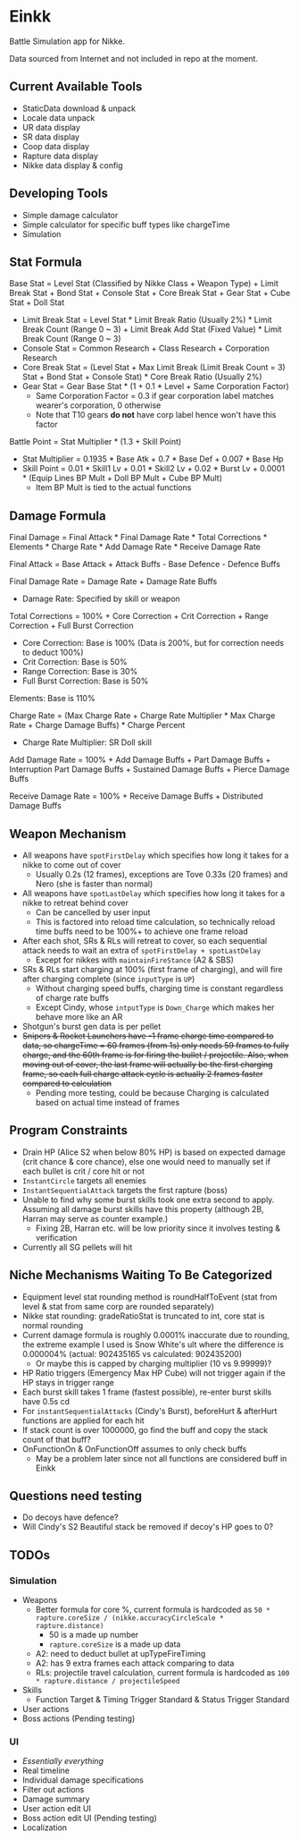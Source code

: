 # Einkk
Battle Simulation app for Nikke.

Data sourced from Internet and not included in repo at the moment.

## Current Available Tools
- StaticData download & unpack
- Locale data unpack
- UR data display
- SR data display
- Coop data display
- Rapture data display
- Nikke data display & config

## Developing Tools
- Simple damage calculator
- Simple calculator for specific buff types like chargeTime
- Simulation

## Stat Formula
Base Stat = Level Stat (Classified by Nikke Class + Weapon Type) + Limit Break Stat + Bond Stat + Console Stat + Core Break Stat + Gear Stat + Cube Stat + Doll Stat
- Limit Break Stat = Level Stat * Limit Break Ratio (Usually 2%) * Limit Break Count (Range 0 ~ 3) + Limit Break Add Stat (Fixed Value) * Limit Break Count (Range 0 ~ 3)
- Console Stat = Common Research + Class Research + Corporation Research
- Core Break Stat = (Level Stat + Max Limit Break (Limit Break Count = 3) Stat + Bond Stat + Console Stat) * Core Break Ratio (Usually 2%)
- Gear Stat = Gear Base Stat * (1 + 0.1 * Level + Same Corporation Factor)
  - Same Corporation Factor = 0.3 if gear corporation label matches wearer's corporation, 0 otherwise
  - Note that T10 gears **do not** have corp label hence won't have this factor

Battle Point = Stat Multiplier * (1.3 + Skill Point)
- Stat Multiplier = 0.1935 * Base Atk + 0.7 * Base Def + 0.007 * Base Hp
- Skill Point = 0.01 * Skill1 Lv + 0.01 * Skill2 Lv + 0.02 * Burst Lv + 0.0001 * (Equip Lines BP Mult + Doll BP Mult + Cube BP Mult)
  - Item BP Mult is tied to the actual functions

## Damage Formula

Final Damage = Final Attack * Final Damage Rate * Total Corrections * Elements * Charge Rate * Add Damage Rate * Receive Damage Rate

Final Attack = Base Attack + Attack Buffs - Base Defence - Defence Buffs
   
Final Damage Rate = Damage Rate + Damage Rate Buffs
  - Damage Rate: Specified by skill or weapon
  
Total Corrections = 100% + Core Correction + Crit Correction + Range Correction + Full Burst Correction
  - Core Correction: Base is 100% (Data is 200%, but for correction needs to deduct 100%)
  - Crit Correction: Base is 50%
  - Range Correction: Base is 30%
  - Full Burst Correction: Base is 50%

Elements: Base is 110%

Charge Rate = (Max Charge Rate + Charge Rate Multiplier * Max Charge Rate + Charge Damage Buffs) * Charge Percent
  - Charge Rate Multiplier: SR Doll skill

Add Damage Rate = 100% + Add Damage Buffs + Part Damage Buffs + Interruption Part Damage Buffs + Sustained Damage Buffs + Pierce Damage Buffs

Receive Damage Rate = 100% + Receive Damage Buffs + Distributed Damage Buffs

## Weapon Mechanism

- All weapons have `spotFirstDelay` which specifies how long it takes for a nikke to come out of cover
  - Usually 0.2s (12 frames), exceptions are Tove 0.33s (20 frames) and Nero (she is faster than normal)
- All weapons have `spotLastDelay` which specifies how long it takes for a nikke to retreat behind cover
  - Can be cancelled by user input
  - This is factored into reload time calculation, so technically reload time buffs need to be 100%+ to achieve one frame reload
- After each shot, SRs & RLs will retreat to cover, so each sequential attack needs to wait an extra of `spotFirstDelay + spotLastDelay`
  - Except for nikkes with `maintainFireStance` (A2 & SBS)
- SRs & RLs start charging at 100% (first frame of charging), and will fire after charging complete (since `inputType` is `UP`)
  - Without charging speed buffs, charging time is constant regardless of charge rate buffs
  - Except Cindy, whose `intputType` is `Down_Charge` which makes her behave more like an AR
- Shotgun's burst gen data is per pellet
- ~~Snipers & Rocket Launchers have -1 frame charge time compared to data, so chargeTime = 60 frames (from 1s) only needs
    59 frames to fully charge, and the 60th frame is for firing the bullet / projectile. Also, when moving out of cover,
    the last frame will actually be the first charging frame, so each full charge attack cycle is actually 2 frames faster
    compared to calculation~~
  - Pending more testing, could be because Charging is calculated based on actual time instead of frames

## Program Constraints
- Drain HP (Alice S2 when below 80% HP) is based on expected damage (crit chance & core chance), else one would need to
manually set if each bullet is crit / core hit or not
- `InstantCircle` targets all enemies
- `InstantSequentialAttack` targets the first rapture (boss)
- Unable to find why some burst skills took one extra second to apply. Assuming all damage burst skills have this property
(although 2B, Harran may serve as counter example.)
  - Fixing 2B, Harran etc. will be low priority since it involves testing & verification
- Currently all SG pellets will hit

## Niche Mechanisms Waiting To Be Categorized
- Equipment level stat rounding method is roundHalfToEvent (stat from level & stat from same corp are rounded separately)
- Nikke stat rounding: gradeRatioStat is truncated to int, core stat is normal rounding
- Current damage formula is roughly 0.0001% inaccurate due to rounding, the extreme example I used is Snow White's ult
where the difference is 0.000004% (actual: 902435165 vs calculated: 902435200)
  - Or maybe this is capped by charging multiplier (10 vs 9.99999)?
- HP Ratio triggers (Emergency Max HP Cube) will not trigger again if the HP stays in trigger range
- Each burst skill takes 1 frame (fastest possible), re-enter burst skills have 0.5s cd
- For `instantSequentialAttacks` (Cindy's Burst), beforeHurt & afterHurt functions are applied for each hit
- If stack count is over 1000000, go find the buff and copy the stack count of that buff?
- OnFunctionOn & OnFunctionOff assumes to only check buffs
  - May be a problem later since not all functions are considered buff in Einkk

## Questions need testing
- Do decoys have defence?
- Will Cindy's S2 Beautiful stack be removed if decoy's HP goes to 0? 

## TODOs

### Simulation

- Weapons
  - Better formula for core %, current formula is hardcoded as `50 * rapture.coreSize / (nikke.accuracyCircleScale * rapture.distance)` 
    - 50 is a made up number
    - `rapture.coreSize` is a made up data
  - A2: need to deduct bullet at upTypeFireTiming
  - A2: has 9 extra frames each attack comparing to data
  - RLs: projectile travel calculation, current formula is hardcoded as `100 * rapture.distance / projectileSpeed`
- Skills
  - Function Target & Timing Trigger Standard & Status Trigger Standard
- User actions
- Boss actions (Pending testing)

### UI
- *Essentially everything*
- Real timeline
- Individual damage specifications
- Filter out actions
- Damage summary
- User action edit UI
- Boss action edit UI (Pending testing)
- Localization
